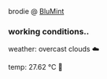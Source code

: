 brodie @ [BluMint](https://www.linkedin.com/company/blumint-io/)

<!--weather_start-->
### working conditions..

weather: overcast clouds ☁️

temp: 27.62 °C 🥶

<!--weather_end-->
